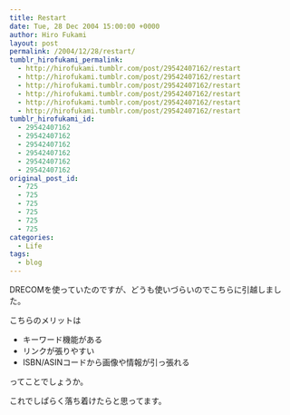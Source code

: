 ```yaml
---
title: Restart
date: Tue, 28 Dec 2004 15:00:00 +0000
author: Hiro Fukami
layout: post
permalink: /2004/12/28/restart/
tumblr_hirofukami_permalink:
  - http://hirofukami.tumblr.com/post/29542407162/restart
  - http://hirofukami.tumblr.com/post/29542407162/restart
  - http://hirofukami.tumblr.com/post/29542407162/restart
  - http://hirofukami.tumblr.com/post/29542407162/restart
  - http://hirofukami.tumblr.com/post/29542407162/restart
  - http://hirofukami.tumblr.com/post/29542407162/restart
tumblr_hirofukami_id:
  - 29542407162
  - 29542407162
  - 29542407162
  - 29542407162
  - 29542407162
  - 29542407162
original_post_id:
  - 725
  - 725
  - 725
  - 725
  - 725
  - 725
categories:
  - Life
tags:
  - blog
---
```

<div class="section">
  <p>
    DRECOMを使っていたのですが、どうも使いづらいのでこちらに引越しました。
  </p>
  
  <p>
    こちらのメリットは
  </p>
  
  <ul>
    <li>
      キーワード機能がある
    </li>
    <li>
      リンクが張りやすい
    </li>
    <li>
      ISBN/ASINコードから画像や情報が引っ張れる
    </li>
  </ul>
  
  <p>
    ってことでしょうか。
  </p>
  
  <p>
    これでしぱらく落ち着けたらと思ってます。
  </p>
</div>